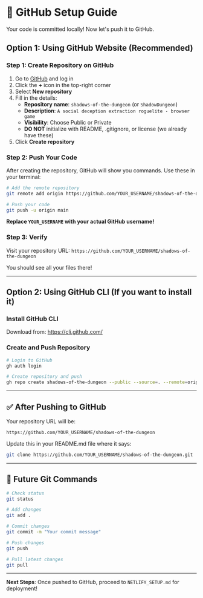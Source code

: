 # 🐙 GitHub Setup Guide

Your code is committed locally! Now let's push it to GitHub.

## Option 1: Using GitHub Website (Recommended)

### Step 1: Create Repository on GitHub

1. Go to [GitHub](https://github.com) and log in
2. Click the **+** icon in the top-right corner
3. Select **New repository**
4. Fill in the details:
   - **Repository name**: `shadows-of-the-dungeon` (or `ShadowDungeon`)
   - **Description**: `A social deception extraction roguelite - browser game`
   - **Visibility**: Choose Public or Private
   - **DO NOT** initialize with README, .gitignore, or license (we already have these)
5. Click **Create repository**

### Step 2: Push Your Code

After creating the repository, GitHub will show you commands. Use these in your terminal:

```bash
# Add the remote repository
git remote add origin https://github.com/YOUR_USERNAME/shadows-of-the-dungeon.git

# Push your code
git push -u origin main
```

**Replace `YOUR_USERNAME` with your actual GitHub username!**

### Step 3: Verify

Visit your repository URL: `https://github.com/YOUR_USERNAME/shadows-of-the-dungeon`

You should see all your files there!

---

## Option 2: Using GitHub CLI (If you want to install it)

### Install GitHub CLI

Download from: https://cli.github.com/

### Create and Push Repository

```bash
# Login to GitHub
gh auth login

# Create repository and push
gh repo create shadows-of-the-dungeon --public --source=. --remote=origin --push
```

---

## ✅ After Pushing to GitHub

Your repository URL will be:
```
https://github.com/YOUR_USERNAME/shadows-of-the-dungeon
```

Update this in your README.md file where it says:
```bash
git clone https://github.com/YOUR_USERNAME/shadows-of-the-dungeon.git
```

---

## 🔄 Future Git Commands

```bash
# Check status
git status

# Add changes
git add .

# Commit changes
git commit -m "Your commit message"

# Push changes
git push

# Pull latest changes
git pull
```

---

**Next Steps**: Once pushed to GitHub, proceed to `NETLIFY_SETUP.md` for deployment!

